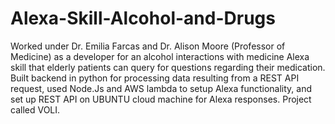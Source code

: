 # Alexa-Skill-Alcohol-and-Drugs
Worked under Dr. Emilia Farcas and Dr. Alison Moore (Professor of Medicine) as a developer for an alcohol interactions with medicine Alexa skill that elderly patients can query for questions regarding their medication. Built backend in python for processing data resulting from a REST API request, used Node.Js and AWS lambda to setup Alexa functionality, and set up REST API on UBUNTU cloud machine for Alexa responses. Project called VOLI.

